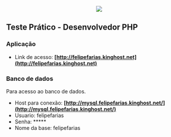 <p align="center"><img src="http://www.agence.com.br/wp-content/themes/dt-the7/inc/presets/images/agence/agence.png"></p>


## Teste Prático - Desenvolvedor PHP

### Aplicação

- Link de acesso: **[http://felipefarias.kinghost.net](http://felipefarias.kinghost.net)**

### Banco de dados

Para acesso ao banco de dados.

- Host para conexão: **[http://mysql.felipefarias.kinghost.net/](http://mysql.felipefarias.kinghost.net/)**
- Usuario: felipefarias
- Senha: *****
- Nome da base: felipefarias